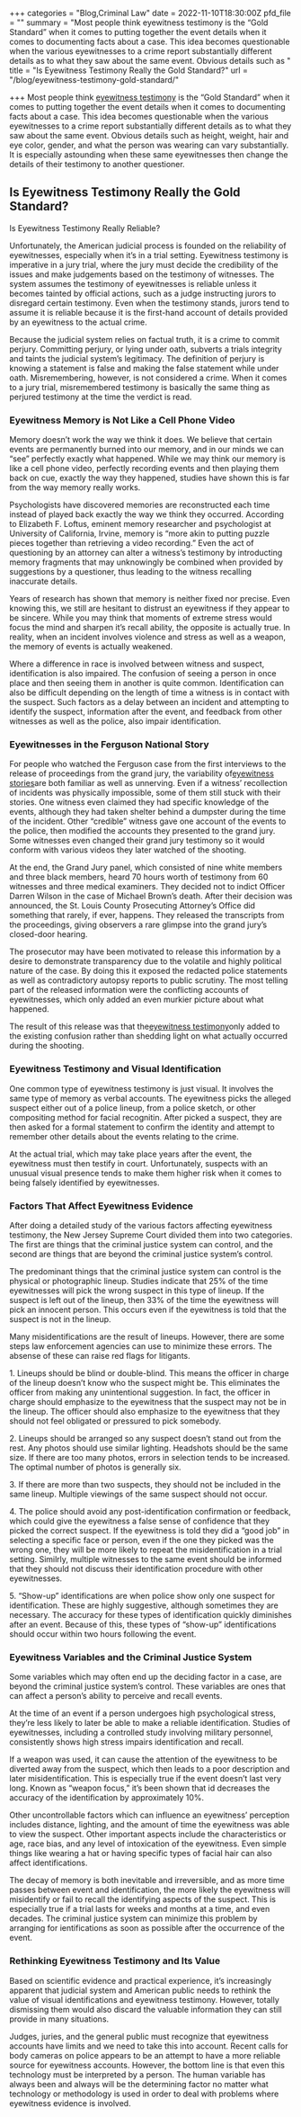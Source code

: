 +++
categories = "Blog,Criminal Law"
date = 2022-11-10T18:30:00Z
pfd_file = ""
summary = "Most people think eyewitness testimony is the “Gold Standard” when it comes to putting together the event details when it comes to documenting facts about a case. This idea becomes questionable when the various eyewitnesses to a crime report substantially different details as to what they saw about the same event. Obvious details such as "
title = "Is Eyewitness Testimony Really the Gold Standard?"
url = "/blog/eyewitness-testimony-gold-standard/"

+++
Most people think [eyewitness testimony](https://www.sevenslegal.com/ "Sevens Legal, APC") is the “Gold Standard” when it comes to putting together the event details when it comes to documenting facts about a case. This idea becomes questionable when the various eyewitnesses to a crime report substantially different details as to what they saw about the same event. Obvious details such as height, weight, hair and eye color, gender, and what the person was wearing can vary substantially. It is especially astounding when these same eyewitnesses then change the details of their testimony to another questioner.

## Is Eyewitness Testimony Really the Gold Standard?

Is Eyewitness Testimony Really Reliable?

Unfortunately, the American judicial process is founded on the reliability of eyewitnesses, especially when it’s in a trial setting. Eyewitness testimony is imperative in a jury trial, where the jury must decide the credibility of the issues and make judgements based on the testimony of witnesses. The system assumes the testimony of eyewitnesses is reliable unless it becomes tainted by official actions, such as a judge instructing jurors to disregard certain testimony. Even when the testimony stands, jurors tend to assume it is reliable because it is the first-hand account of details provided by an eyewitness to the actual crime.

Because the judicial system relies on factual truth, it is a crime to commit perjury. Committing perjury, or lying under oath, subverts a trials integrity and taints the judicial system’s legitimacy. The definition of perjury is knowing a statement is false and making the false statement while under oath. Misremembering, however, is not considered a crime. When it comes to a jury trial, misremembered testimony is basically the same thing as perjured testimony at the time the verdict is read.

### Eyewitness Memory is Not Like a Cell Phone Video

Memory doesn’t work the way we think it does. We believe that certain events are permanently burned into our memory, and in our minds we can “see” perfectly exactly what happened. While we may think our memory is like a cell phone video, perfectly recording events and then playing them back on cue, exactly the way they happened, studies have shown this is far from the way memory really works.

Psychologists have discovered memories are reconstructed each time instead of played back exactly the way we think they occurred. According to Elizabeth F. Loftus, eminent memory researcher and psychologist at University of California, Irvine, memory is “more akin to putting puzzle pieces together than retrieving a video recording.” Even the act of questioning by an attorney can alter a witness’s testimony by introducting memory fragments that may unknowingly be combined when provided by suggestions by a questioner, thus leading to the witness recalling inaccurate details.

Years of research has shown that memory is neither fixed nor precise. Even knowing this, we still are hesitant to distrust an eyewitness if they appear to be sincere. While you may think that moments of extreme stress would focus the mind and sharpen it’s recall ability, the opposite is actually true. In reality, when an incident involves violence and stress as well as a weapon, the memory of events is actually weakened.

Where a difference in race is involved between witness and suspect, identification is also impaired. The confusion of seeing a person in once place and then seeing them in another is quite common. Identification can also be difficult depending on the length of time a witness is in contact with the suspect. Such factors as a delay between an incident and attempting to identify the suspect, information after the event, and feedback from other witnesses as well as the police, also impair identification.

### Eyewitnesses in the Ferguson National Story

For people who watched the Ferguson case from the first interviews to the release of proceedings from the grand jury, the variability of[eyewitness stories](https://www.sevenslegal.com/ "Sevens Legal, APC")are both familiar as well as unnerving. Even if a witness’ recollection of incidents was physically impossible, some of them still stuck with their stories. One witness even claimed they had specific knowledge of the events, although they had taken shelter behind a dumpster during the time of the incident. Other “credible” witness gave one account of the events to the police, then modified the accounts they presented to the grand jury. Some witnesses even changed their grand jury testimony so it would conform with various videos they later watched of the shooting.

At the end, the Grand Jury panel, which consisted of nine white members and three black members, heard 70 hours worth of testimony from 60 witnesses and three medical examiners. They decided not to indict Officer Darren Wilson in the case of Michael Brown’s death. After their decision was announced, the St. Louis County Prosecuting Attorney’s Office did something that rarely, if ever, happens. They released the transcripts from the proceedings, giving observers a rare glimpse into the grand jury’s closed-door hearing.

The prosecutor may have been motivated to release this information by a desire to demonstrate transparency due to the volatile and highly political nature of the case. By doing this it exposed the redacted police statements as well as contradictory autopsy reports to public scrutiny. The most telling part of the released information were the conflicting accounts of eyewitnesses, which only added an even murkier picture about what happened.

The result of this release was that the[eyewitness testimony](https://www.sevenslegal.com/ "Sevens Legal, APC")only added to the existing confusion rather than shedding light on what actually occurred during the shooting.

### Eyewitness Testimony and Visual Identification

One common type of eyewitness testimony is just visual. It involves the same type of memory as verbal accounts. The eyewitness picks the alleged suspect either out of a police lineup, from a police sketch, or other compositing method for facial recognitin. After picked a suspect, they are then asked for a formal statement to confirm the identity and attempt to remember other details about the events relating to the crime.

At the actual trial, which may take place years after the event, the eyewitness must then testify in court. Unfortunately, suspects with an unusual visual presence tends to make them higher risk when it comes to being falsely identified by eyewitnesses.

### Factors That Affect Eyewitness Evidence

After doing a detailed study of the various factors affecting eyewitness testimony, the New Jersey Supreme Court divided them into two categories. The first are things that the criminal justice system can control, and the second are things that are beyond the criminal justice system’s control.

The predominant things that the criminal justice system can control is the physical or photographic lineup. Studies indicate that 25% of the time eyewitnesses will pick the wrong suspect in this type of lineup. If the suspect is left out of the lineup, then 33% of the time the eyewitness will pick an innocent person. This occurs even if the eyewitness is told that the suspect is not in the lineup.

Many misidentifications are the result of lineups. However, there are some steps law enforcement agencies can use to minimize these errors. The absense of these can raise red flags for litigants.

1\. Lineups should be blind or double-blind. This means the officer in charge of the lineup doesn’t know who the suspect might be. This eliminates the officer from making any unintentional suggestion. In fact, the officer in charge should emphasize to the eyewitness that the suspect may not be in the lineup. The officer should also emphasize to the eyewitness that they should not feel obligated or pressured to pick somebody.

2\. Lineups should be arranged so any suspect doesn’t stand out from the rest. Any photos should use similar lighting. Headshots should be the same size. If there are too many photos, errors in selection tends to be increased. The optimal number of photos is generally six.

3\. If there are more than two suspects, they should not be included in the same lineup. Multiple viewings of the same suspect should not occur.

4\. The police should avoid any post-identification confirmation or feedback, which could give the eyewitness a false sense of confidence that they picked the correct suspect. If the eyewitness is told they did a “good job” in selecting a specific face or person, even if the one they picked was the wrong one, they will be more likely to repeat the misidentification in a trial setting. Similrly, multiple witnesses to the same event should be informed that they should not discuss their identification procedure with other eyewitnesses.

5\. “Show-up” identifications are when police show only one suspect for identification. These are highly suggestive, although sometimes they are necessary. The accuracy for these types of identification quickly diminishes after an event. Because of this, these types of “show-up” identifications should occur within two hours following the event.

### Eyewitness Variables and the Criminal Justice System

Some variables which may often end up the deciding factor in a case, are beyond the criminal justice system’s control. These variables are ones that can affect a person’s ability to perceive and recall events.

At the time of an event if a person undergoes high psychological stress, they’re less likely to later be able to make a reliable identification. Studies of eyewitnesses, including a controlled study involving military personnel, consistently shows high stress impairs identification and recall.

If a weapon was used, it can cause the attention of the eyewitness to be diverted away from the suspect, which then leads to a poor description and later misidentification. This is especially true if the event doesn’t last very long. Known as “weapon focus,” it’s been shown that id decreases the accuracy of the identification by approximately 10%.

Other uncontrollable factors which can influence an eyewitness’ perception includes distance, lighting, and the amount of time the eyewitness was able to view the suspect. Other important aspects include the characteristics or age, race bias, and any level of intoxication of the eyewitness. Even simple things like wearing a hat or having specific types of facial hair can also affect identifications.

The decay of memory is both inevitable and irreversible, and as more time passes between event and identification, the more likely the eyewitness will misidentify or fail to recall the identifying aspects of the suspect. This is especially true if a trial lasts for weeks and months at a time, and even decades. The criminal justice system can minimize this problem by arranging for ientifications as soon as possible after the occurrence of the event.

### Rethinking Eyewitness Testimony and Its Value

Based on scientific evidence and practical experience, it’s increasingly apparent that judicial system and American public needs to rethink the value of visual identifications and eyewitness testimony. However, totally dismissing them would also discard the valuable information they can still provide in many situations.

Judges, juries, and the general public must recognize that eyewitness accounts have limits and we need to take this into account. Recent calls for body cameras on police appears to be an attempt to have a more reliable source for eyewitness accounts. However, the bottom line is that even this technology must be interpreted by a person. The human variable has always been and always will be the determining factor no matter what technology or methodology is used in order to deal with problems where eyewitness evidence is involved.